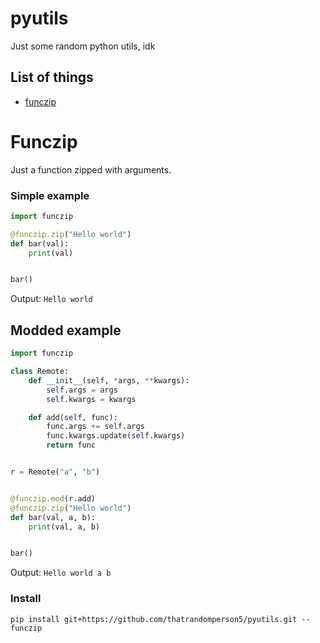 # pyutils
Just some random python utils, idk


## List of things
* [funczip](https://github.com/thatrandomperson5/pyutils#funczip)

# Funczip
Just a function zipped with arguments.


### Simple example
```py
import funczip

@funczip.zip("Hello world")
def bar(val):
    print(val)


bar()
```
Output: `Hello world`

## Modded example
```py
import funczip

class Remote:
    def __init__(self, *args, **kwargs):
        self.args = args
        self.kwargs = kwargs

    def add(self, func):
        func.args += self.args
        func.kwargs.update(self.kwargs)
        return func


r = Remote("a", "b")


@funczip.mod(r.add)
@funczip.zip("Hello world")
def bar(val, a, b):
    print(val, a, b)


bar()

```
Output: `Hello world a b`
### Install
```
pip install git+https://github.com/thatrandomperson5/pyutils.git --funczip
```
